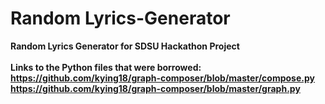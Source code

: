 # Random Lyrics-Generator
<b>Random Lyrics Generator for SDSU Hackathon Project<br/><br/>
Links to the Python files that were borrowed:<br/>
https://github.com/kying18/graph-composer/blob/master/compose.py<br/>
https://github.com/kying18/graph-composer/blob/master/graph.py<br/><br/>
<br/>
